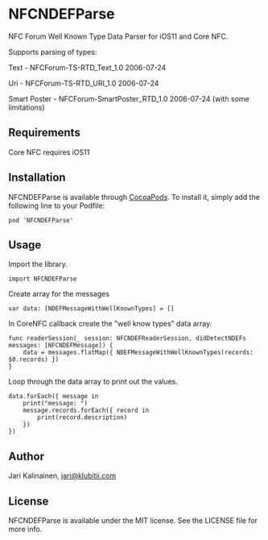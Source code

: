 # NFCNDEFParse

NFC Forum Well Known Type Data Parser for iOS11 and Core NFC.

Supports parsing of types:

Text - NFCForum-TS-RTD_Text_1.0 2006-07-24

Uri - NFCForum-TS-RTD_URI_1.0 2006-07-24

Smart Poster - NFCForum-SmartPoster_RTD_1.0 2006-07-24 (with some limitations)

## Requirements

Core NFC requires iOS11

## Installation

NFCNDEFParse is available through [CocoaPods](http://cocoapods.org). To install
it, simply add the following line to your Podfile:

```
pod 'NFCNDEFParse'
```

## Usage

Import the library.

```
import NFCNDEFParse
```

Create array for the messages

```
var data: [NDEFMessageWithWellKnownTypes] = []
```

In CoreNFC callback create the "well know types" data array.

```
func readerSession(_ session: NFCNDEFReaderSession, didDetectNDEFs messages: [NFCNDEFMessage]) {
    data = messages.flatMap({ NDEFMessageWithWellKnownTypes(records: $0.records) })
}
```

Loop through the data array to print out the values.

```
data.forEach({ message in
    print("message: ")
    message.records.forEach({ record in
        print(record.description)
    })
})

```

## Author

Jari Kalinainen, jari@klubitii.com

## License

NFCNDEFParse is available under the MIT license. See the LICENSE file for more info.
